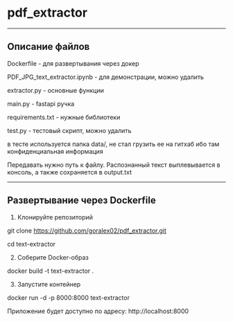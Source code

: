 # pdf_extractor

--- 

## Описание файлов

Dockerfile - для развертывания через докер

PDF_JPG_text_extractor.ipynb - для демонстрации, можно удалить

extractor.py - основные функции

main.py - fastapi ручка

requirements.txt - нужные библиотеки

test.py - тестовый скрипт, можно удалить

в тесте используется папка data/, не стал грузить ее на гитхаб ибо там конфиденциальная информация

Передавать нужно путь к файлу. Распознанный текст выплевывается в консоль, а также сохраняется в output.txt

---

## Развертывание через Dockerfile

1. Клонируйте репозиторий

  git clone https://github.com/goralex02/pdf_extractor.git

  cd text-extractor

2. Соберите Docker-образ

  docker build -t text-extractor .

3. Запустите контейнер

  docker run -d -p 8000:8000 text-extractor

  Приложение будет доступно по адресу: http://localhost:8000
